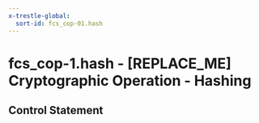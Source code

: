 ```yaml
---
x-trestle-global:
  sort-id: fcs_cop-01.hash
---
```


# fcs_cop-1.hash - \[REPLACE_ME\] Cryptographic Operation - Hashing

## Control Statement
